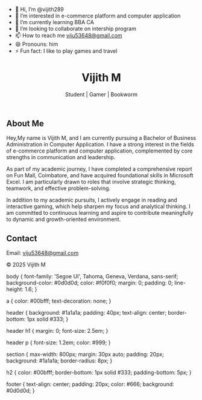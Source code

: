 - 👋 Hi, I’m @vijith289
- 👀 I’m interested in e-commerce platform and computer application 
- 🌱 I’m currently learning BBA CA 
- 💞️ I’m looking to collaborate on intership program 
- 📫 How to reach me viju53648@gmail.com
- 😄 Pronouns: him 
- ⚡ Fun fact: I like to play games and travel 

<!---
vijith289/vijith289 is a ✨ special ✨ repository because its `README.md` (this file) appears on your GitHub profile.
You can click the Preview link to take a look at your changes.
--->
<!DOCTYPE html>
<html lang="en">
<head>
  <meta charset="UTF-8" />
  <meta name="viewport" content="width=device-width, initial-scale=1.0"/>
  <title>Vijith M</title>
  <link rel="stylesheet" href="style.css" />
</head>
<body>
  <header>
    <h1>Vijith M</h1>
    <p>Student | Gamer | Bookworm</p>
  </header>

  <section>
    <h2>About Me</h2>
    <p>Hey,My name is Vijith M, and I am currently pursuing a Bachelor of Business Administration in Computer Application. I have a strong interest in the fields of e-commerce platform and computer application, complemented by core strengths in communication and leadership.

As part of my academic journey, I have completed a comprehensive report on Fun Mall, Coimbatore, and have acquired foundational skills in Microsoft Excel. I am particularly drawn to roles that involve strategic thinking, teamwork, and effective problem-solving.

In addition to my academic pursuits, I actively engage in reading and interactive gaming, which help sharpen my focus and analytical thinking. I am committed to continuous learning and aspire to contribute meaningfully to dynamic and growth-oriented environment.</p>
  </section>

  <section>
    <h2>Contact</h2>
    <p>Email: <a href="mailto:viju53648@gmail.com">viju53648@gmail.com</a></p>
  </section>

  <footer>
    <p>&copy; 2025 Vijith M</p>
  </footer>
</body>
</html>
body {
  font-family: 'Segoe UI', Tahoma, Geneva, Verdana, sans-serif;
  background-color: #0d0d0d;
  color: #f0f0f0;
  margin: 0;
  padding: 0;
  line-height: 1.6;
}

a {
  color: #00bfff;
  text-decoration: none;
}

header {
  background: #1a1a1a;
  padding: 40px;
  text-align: center;
  border-bottom: 1px solid #333;
}

header h1 {
  margin: 0;
  font-size: 2.5em;
}

header p {
  font-size: 1.2em;
  color: #999;
}

section {
  max-width: 800px;
  margin: 30px auto;
  padding: 20px;
  background: #1a1a1a;
  border-radius: 8px;
}

h2 {
  color: #00bfff;
  border-bottom: 1px solid #333;
  padding-bottom: 5px;
}

footer {
  text-align: center;
  padding: 20px;
  color: #666;
  background: #0d0d0d;
}
